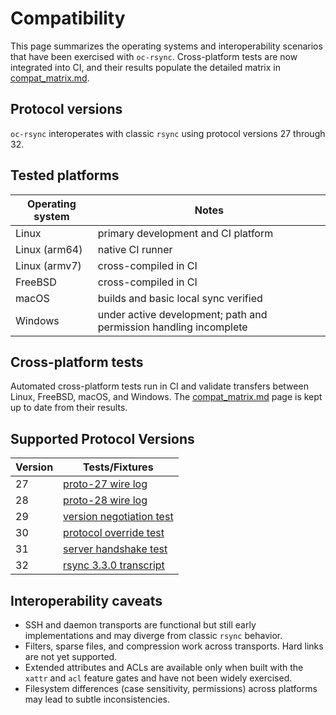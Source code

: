 # Compatibility

This page summarizes the operating systems and interoperability scenarios that
have been exercised with `oc-rsync`. Cross-platform tests are now integrated
into CI, and their results populate the detailed matrix in
[compat_matrix.md](compat_matrix.md).

## Protocol versions

`oc-rsync` interoperates with classic `rsync` using protocol versions 27
through 32.

## Tested platforms

| Operating system | Notes |
|------------------|-------|
| Linux | primary development and CI platform |
| Linux (arm64) | native CI runner |
| Linux (armv7) | cross-compiled in CI |
| FreeBSD | cross-compiled in CI |
| macOS | builds and basic local sync verified |
| Windows | under active development; path and permission handling incomplete |

## Cross-platform tests

Automated cross-platform tests run in CI and validate transfers between Linux,
FreeBSD, macOS, and Windows. The [compat_matrix.md](compat_matrix.md) page is
kept up to date from their results.

## Supported Protocol Versions

| Version | Tests/Fixtures |
|---------|----------------|
| 27 | [proto-27 wire log](../tests/interop/wire/proto-27.log) |
| 28 | [proto-28 wire log](../tests/interop/wire/proto-28.log) |
| 29 | [version negotiation test](../crates/protocol/tests/protocol.rs#L40-L45) |
| 30 | [protocol override test](../crates/cli/src/lib.rs#L1958-L2030) |
| 31 | [server handshake test](../crates/protocol/tests/server.rs#L1-L80) |
| 32 | [rsync 3.3.0 transcript](../tests/interop/wire/rsync-3.3.0.log) |

## Interoperability caveats

* SSH and daemon transports are functional but still early implementations and
  may diverge from classic `rsync` behavior.
* Filters, sparse files, and compression work across transports. Hard links are
  not yet supported.
* Extended attributes and ACLs are available only when built with the `xattr`
  and `acl` feature gates and have not been widely exercised.
* Filesystem differences (case sensitivity, permissions) across platforms may
  lead to subtle inconsistencies.

